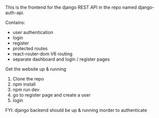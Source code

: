 This is the frontend for the django REST API in the repo named django-auth-api.

Contains:
  - user authentication
  - login
  - register
  - protected routes
  - react-router-dom V6 routing
  - separate dashboard and login / register pages


Get the website up & running 
  1. Clone the repo
  2. npm install
  3. npm run dev
  4. go to register page and create a user
  5. login 

  FYI: django backend should be up & running inorder to authenticate